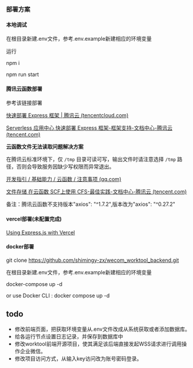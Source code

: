 ### 部署方案

#### **本地调试**

在根目录新建.env文件，参考.env.example新建相应的环境变量

运行

npm i

npm run start

#### **腾讯云函数部署**

参考该链接部署

[快速部署 Express 框架 | 腾讯云 (tencentcloud.com)](https://www.tencentcloud.com/zh/document/product/583/41588)

[Serverless 应用中心 快速部署 Express 框架-框架支持-文档中心-腾讯云 (tencent.com)](https://cloud.tencent.com/document/product/1154/43224)

**云函数文件无法读取问题解决方案**

在腾讯云标准环境下，仅 `/tmp` 目录可读可写，输出文件时请注意选择 `/tmp` 路径，否则会导致服务因缺少写权限而异常退出。

[开发指引 / 基础能力 / 云函数 / 注意事项 (qq.com)](https://developers.weixin.qq.com/miniprogram/dev/wxcloud/guide/functions/notice.html)

[文件存储 在云函数 SCF上使用 CFS-最佳实践-文档中心-腾讯云 (tencent.com)](https://cloud.tencent.com/document/product/582/47148)

备注：腾讯云函数不支持版本"axios": "^1.7.2",版本改为"axios": "^0.27.2"

#### vercel部署(未配置完成)

[Using Express.js with Vercel](https://vercel.com/guides/using-express-with-vercel)

#### docker部署

git clone https://github.com/shimingy-zx/wecom_worktool_backend.git

在根目录新建.env文件，参考.env.example新建相应的环境变量

docker-compose up -d

or use Docker CLI : docker compose up -d

## todo

- 修改前端页面，把获取环境变量从.env文件改成从系统获取或者添加数据库。
- 给各运行节点设置日志记录，并保存到数据库中
- 修改worktool前端开源项目，使其满足该后端直接发起WSS请求进行调用操作企业微信。
- 修改项目访问方式，从输入key访问改为账号密码登录。

